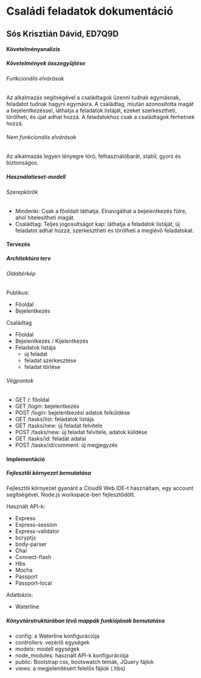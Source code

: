 # Családi feladatok dokumentáció
## Sós Krisztián Dávid, ED7Q9D

#### Követelményanalízis

##### Követelmények összegyűjtése

###### Funkcionális elvárások

Az alkalmazás segítségével a családtagok üzenni tudnak egymásnak, feladatot tudnak hagyni egymásra. A családtag, miután azonosította magát a bejelentkezéssel, láthatja a feladatok listáját, ezeket szerkesztheti, törölheti, és újat adhat hozzá. A feladatokhoz csak a családtagok férhetnek hozzá.

###### Nem funkcionális elvárások

Az alkalmazás legyen lényegre törő, felhasználóbarát, stabil, gyors és biztonságos.

##### Használatieset-modell

###### Szerepkörök

- Mindenki: Csak a főoldalt láthatja. Elnavigálhat a bejelentkezés fülre, ahol hitelesítheti magát.
- Családtag: Teljes jogosultságot kap: láthatja a feladatok listáját, új feladatot adhat hozzá, szerkesztheti és törölheti a meglévő feladatokat.

#### Tervezés

##### Architektúra terv

###### Oldaltérkép

Publikus:

- Főoldal
- Bejelentkezés

Családtag

- Főoldal
- Bejelentkezés / Kijelentkezés
- Feladatok listája
    + új feladat
    + feladat szerkesztése
    + feladat törlése

###### Végpontok

- GET /: főoldal
- GET /login: bejelentkezés
- POST /login: bejelentkezési adatok felküldése
- GET /tasks/list: feladatok listája
- GET /tasks/new: új feladat felvitele
- POST /tasks/new: új feladat felvitele, adatok küldése
- GET /tasks/id: feladat adatai
- POST /tasks/id/comment: új megjegyzés

#### Implementáció

##### Fejlesztői környezet bemutatása

Fejlesztői környezet gyanánt a Cloud9 Web IDE-t használtam, egy account segítségével. Node.js workspace-ben fejlesztődött.

Használt API-k:
- Express
- Express-session
- Express-validator
- bcryptjs
- body-parser
- Chai
- Connect-flash
- Hbs
- Mocha
- Passport
- Passport-local

Adatbázis:
- Waterline

##### Könyvtárstruktúrában lévő mappák funkiójának bemutatása

- config: a Waterline konfigurációja
- controllers: vezérlő egységek
- models: modell egységek
- node_modules: használt API-k konfigurációja
- public: Bootstrap css, bootswatch témák, JQuery fájlok
- views: a megjelenítésért felelős fájlok (.hbs)


